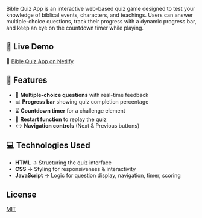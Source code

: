 Bible Quiz App is an interactive web-based quiz game designed to test your knowledge of biblical events, characters, and teachings. Users can answer multiple-choice questions, track their progress with a dynamic progress bar, and keep an eye on the countdown timer while playing. 

## 🚀 Live Demo
🔗 [Bible Quiz App on Netlify]([(https://stunning-salmiakki-a5c1e7.netlify.app/)](https://stunning-salmiakki-a5c1e7.netlify.app/))  


## 📂 Features
- 📝 **Multiple-choice questions** with real-time feedback  
- 📊 **Progress bar** showing quiz completion percentage  
- ⏳ **Countdown timer** for a challenge element  
- 🔄 **Restart function** to replay the quiz  
- ↔️ **Navigation controls** (Next & Previous buttons)  

## 💻 Technologies Used
- **HTML** → Structuring the quiz interface  
- **CSS** → Styling for responsiveness & interactivity  
- **JavaScript** → Logic for question display, navigation, timer, scoring 

## License

[MIT](https://choosealicense.com/licenses/mit/)
